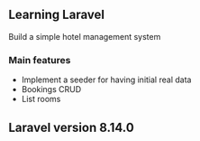## Learning Laravel

Build a simple hotel management system 

### Main features

- Implement a seeder for having initial real data
- Bookings CRUD
- List rooms

## Laravel version 8.14.0

